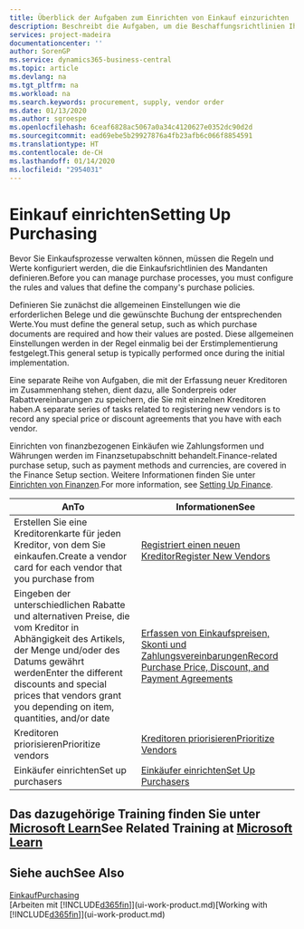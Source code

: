```yaml
---
title: Überblick der Aufgaben zum Einrichten von Einkauf einzurichten | Microsoft Docs
description: Beschreibt die Aufgaben, um die Beschaffungsrichtlinien Ihres Mandanten festzulegen und Ihre Einkaufsprozesse einzurichten.
services: project-madeira
documentationcenter: ''
author: SorenGP
ms.service: dynamics365-business-central
ms.topic: article
ms.devlang: na
ms.tgt_pltfrm: na
ms.workload: na
ms.search.keywords: procurement, supply, vendor order
ms.date: 01/13/2020
ms.author: sgroespe
ms.openlocfilehash: 6ceaf6828ac5067a0a34c4120627e0352dc90d2d
ms.sourcegitcommit: ead69ebe5b29927876a4fb23afb6c066f8854591
ms.translationtype: HT
ms.contentlocale: de-CH
ms.lasthandoff: 01/14/2020
ms.locfileid: "2954031"
---
```

# <a name="setting-up-purchasing"></a><span data-ttu-id="e4d8f-103">Einkauf einrichten</span><span class="sxs-lookup"><span data-stu-id="e4d8f-103">Setting Up Purchasing</span></span>
<span data-ttu-id="e4d8f-104">Bevor Sie Einkaufsprozesse verwalten können, müssen die Regeln und Werte konfiguriert werden, die die Einkaufsrichtlinien des Mandanten definieren.</span><span class="sxs-lookup"><span data-stu-id="e4d8f-104">Before you can manage purchase processes, you must configure the rules and values that define the company's purchase policies.</span></span>

<span data-ttu-id="e4d8f-105">Definieren Sie zunächst die allgemeinen Einstellungen wie die erforderlichen Belege und die gewünschte Buchung der entsprechenden Werte.</span><span class="sxs-lookup"><span data-stu-id="e4d8f-105">You must define the general setup, such as which purchase documents are required and how their values are posted.</span></span> <span data-ttu-id="e4d8f-106">Diese allgemeinen Einstellungen werden in der Regel einmalig bei der Erstimplementierung festgelegt.</span><span class="sxs-lookup"><span data-stu-id="e4d8f-106">This general setup is typically performed once during the initial implementation.</span></span>

<span data-ttu-id="e4d8f-107">Eine separate Reihe von Aufgaben, die mit der Erfassung neuer Kreditoren im Zusammenhang stehen, dient dazu, alle Sonderpreis oder Rabattvereinbarungen zu speichern, die Sie mit einzelnen Kreditoren haben.</span><span class="sxs-lookup"><span data-stu-id="e4d8f-107">A separate series of tasks related to registering new vendors is to record any special price or discount agreements that you have with each vendor.</span></span>

<span data-ttu-id="e4d8f-108">Einrichten von finanzbezogenen Einkäufen wie Zahlungsformen und Währungen werden im Finanzsetupabschnitt behandelt.</span><span class="sxs-lookup"><span data-stu-id="e4d8f-108">Finance-related purchase setup, such as payment methods and currencies, are covered in the Finance Setup section.</span></span> <span data-ttu-id="e4d8f-109">Weitere Informationen finden Sie unter [Einrichten von Finanzen](finance-setup-finance.md).</span><span class="sxs-lookup"><span data-stu-id="e4d8f-109">For more information, see [Setting Up Finance](finance-setup-finance.md).</span></span>

| <span data-ttu-id="e4d8f-110">An</span><span class="sxs-lookup"><span data-stu-id="e4d8f-110">To</span></span> | <span data-ttu-id="e4d8f-111">Informationen</span><span class="sxs-lookup"><span data-stu-id="e4d8f-111">See</span></span> |
| --- | --- |
| <span data-ttu-id="e4d8f-112">Erstellen Sie eine Kreditorenkarte für jeden Kreditor, von dem Sie einkaufen.</span><span class="sxs-lookup"><span data-stu-id="e4d8f-112">Create a vendor card for each vendor that you purchase from</span></span>|[<span data-ttu-id="e4d8f-113">Registriert einen neuen Kreditor</span><span class="sxs-lookup"><span data-stu-id="e4d8f-113">Register New Vendors</span></span>](purchasing-how-register-new-vendors.md) |
| <span data-ttu-id="e4d8f-114">Eingeben der unterschiedlichen Rabatte und alternativen Preise, die vom Kreditor in Abhängigkeit des Artikels, der Menge und/oder des Datums gewährt werden</span><span class="sxs-lookup"><span data-stu-id="e4d8f-114">Enter the different discounts and special prices that vendors grant you depending on item, quantities, and/or date</span></span> |[<span data-ttu-id="e4d8f-115">Erfassen von Einkaufspreisen, Skonti und Zahlungsvereinbarungen</span><span class="sxs-lookup"><span data-stu-id="e4d8f-115">Record Purchase Price, Discount, and Payment Agreements</span></span>](purchasing-how-record-purchase-price-discount-payment-agreements.md) |
| <span data-ttu-id="e4d8f-116">Kreditoren priorisieren</span><span class="sxs-lookup"><span data-stu-id="e4d8f-116">Prioritize vendors</span></span> |[<span data-ttu-id="e4d8f-117">Kreditoren priorisieren</span><span class="sxs-lookup"><span data-stu-id="e4d8f-117">Prioritize Vendors</span></span>](purchasing-how-prioritize-vendors.md) |
| <span data-ttu-id="e4d8f-118">Einkäufer einrichten</span><span class="sxs-lookup"><span data-stu-id="e4d8f-118">Set up purchasers</span></span> |[<span data-ttu-id="e4d8f-119">Einkäufer einrichten</span><span class="sxs-lookup"><span data-stu-id="e4d8f-119">Set Up Purchasers</span></span>](purchasing-how-setup-purchasers.md) |

## <a name="see-related-training-at-microsoft-learnlearnmodulestrade-get-started-dynamics-365-business-central"></a><span data-ttu-id="e4d8f-120">Das dazugehörige Training finden Sie unter [Microsoft Learn](/learn/modules/trade-get-started-dynamics-365-business-central/)</span><span class="sxs-lookup"><span data-stu-id="e4d8f-120">See Related Training at [Microsoft Learn](/learn/modules/trade-get-started-dynamics-365-business-central/)</span></span>

## <a name="see-also"></a><span data-ttu-id="e4d8f-121">Siehe auch</span><span class="sxs-lookup"><span data-stu-id="e4d8f-121">See Also</span></span>
[<span data-ttu-id="e4d8f-122">Einkauf</span><span class="sxs-lookup"><span data-stu-id="e4d8f-122">Purchasing</span></span>](purchasing-manage-purchasing.md)  
<span data-ttu-id="e4d8f-123">[Arbeiten mit [!INCLUDE[d365fin](includes/d365fin_md.md)]](ui-work-product.md)</span><span class="sxs-lookup"><span data-stu-id="e4d8f-123">[Working with [!INCLUDE[d365fin](includes/d365fin_md.md)]](ui-work-product.md)</span></span>
